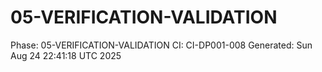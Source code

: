 # 05-VERIFICATION-VALIDATION
Phase: 05-VERIFICATION-VALIDATION
CI: CI-DP001-008
Generated: Sun Aug 24 22:41:18 UTC 2025

